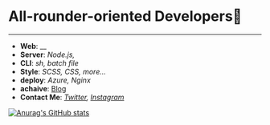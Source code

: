 # **All-rounder-oriented Developers🌟**

******

* **Web**: __
* **Server**: _Node.js,_
* **CLI**: _sh, batch file_
* **Style**: _SCSS, CSS, more..._
* **deploy**: _Azure, Nginx_
* **achaive**: [Blog](https://gpeol.github.io/index.html)
* **Contact Me**: _[Twitter](https://www.twitter.com/gpeol_sound), [Instagram](https://www.instagram.com/jeapil_sound)_

[![Anurag's GitHub stats](https://github-readme-stats.vercel.app/api?username=gpeol&icon_color=d7385f&bg_color=ebf2f9&text_color=6495cf&show_icons=true)](https://github.com/gpeol/github-readme-stats)
